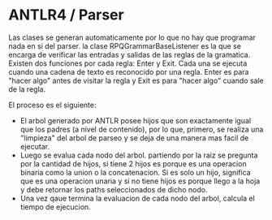 
# ANTLR4 / Parser

Las clases se generan automaticamente por lo que no hay que programar nada en si del parser.
la clase RPQGrammarBaseListener es la que se encarga de verificar las entradas y salidas de las reglas de la gramatica.
Existen dos funciones por cada regla: Enter y Exit. Cada una se ejecuta cuando una cadena de texto es reconocido por una regla. Enter es para "hacer algo" antes de visitar la regla y Exit es para "hacer algo" cuando sale de la regla.

El proceso es el siguiente:
* El arbol generado por ANTLR posee hijos que son exactamente igual que los padres (a nivel de contenido), por lo que, primero, se realiza una "limpieza" del arbol de parseo y se deja de una manera mas facil de ejecutar.
* Luego se evalua cada nodo del arbol. partiendo por la raiz se pregunta por la cantidad de hijos, si tiene 2 hijos es porque es una operacion binaria como la union o la concatenacion. Si es solo un hijo, significa que es una operacion unaria y si no tiene hijos es porque llego a la hoja y debe retornar los paths seleccionados de dicho nodo.
* Una vez qaue termina la evaluacion de cada nodo del arbol, calcula el tiempo de ejecucion.